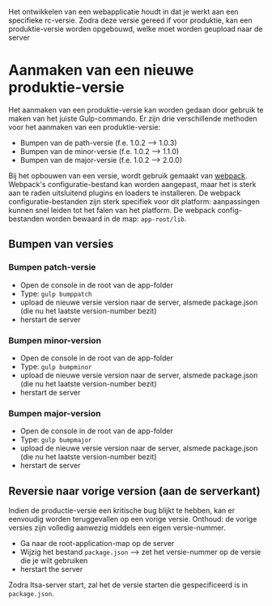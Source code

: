 Het ontwikkelen van een webapplicatie houdt in dat je werkt aan een specifieke rc-versie. Zodra deze versie gereed if voor produktie, kan een produktie-versie worden opgebouwd, welke moet worden geupload naar de server

# Aanmaken van een nieuwe produktie-versie

Het aanmaken van een produktie-versie kan worden gedaan door gebruik te maken van het juiste Gulp-commando. Er zijn drie verschillende methoden voor het aanmaken van een produktie-versie:

* Bumpen van de path-versie (f.e. 1.0.2 --> 1.0.3)
* Bumpen van de minor-versie (f.e. 1.0.2 --> 1.1.0)
* Bumpen van de major-versie (f.e. 1.0.2 --> 2.0.0)

Bij het opbouwen van een versie, wordt gebruik gemaakt van [webpack](https://webpack.github.io). Webpack's configuratie-bestand kan worden aangepast, maar het is sterk aan te raden uitsluitend plugins en loaders te installeren. De webpack configuratie-bestanden zijn sterk specifiek voor dit platform: aanpassingen kunnen snel leiden tot het falen van het platform. De webpack config-bestanden worden bewaard in de map: `app-root/lib`.

## Bumpen van versies

### Bumpen patch-versie
* Open de console in de root van de app-folder
* Type: `gulp bumppatch`
* upload de nieuwe versie version naar de server, alsmede package.json (die nu het laatste version-number bezit)
* herstart de server

### Bumpen minor-version
* Open de console in de root van de app-folder
* Type: `gulp bumpminor`
* upload de nieuwe versie version naar de server, alsmede package.json (die nu het laatste version-number bezit)
* herstart de server

### Bumpen major-version
* Open de console in de root van de app-folder
* Type: `gulp bumpmajor`
* upload de nieuwe versie version naar de server, alsmede package.json (die nu het laatste version-number bezit)
* herstart de server

## Reversie naar vorige version (aan de serverkant)
Indien de productie-versie een kritische bug blijkt te hebben, kan er eenvoudig worden teruggevallen op een vorige versie. Onthoud: de vorige versies zijn volledig aanwezig middels een eigen versie-nummer.

* Ga naar de root-application-map op de server
* Wijzig het bestand `package.json` --> zet het versie-nummer op de versie die je wilt gebruiken
* herstart the server

Zodra Itsa-server start, zal het de versie starten die gespecificeerd is in `package.json`.